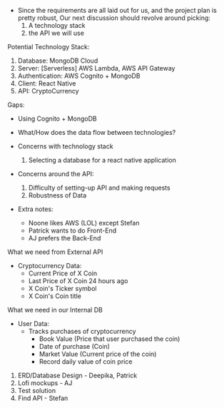 - Since the requirements are all laid out for us, and the project plan is pretty robust, Our next discussion should revolve around picking:
  1. A technology stack
  2. the API we will use

Potential Technology Stack:

1. Database: MongoDB Cloud
2. Server: [Serverless] AWS Lambda, AWS API Gateway
3. Authentication: AWS Cognito + MongoDB
4. Client: React Native
5. API: CryptoCurrency

Gaps:

- Using Cognito + MongoDB
- What/How does the data flow between technologies?

- Concerns with technology stack

  1. Selecting a database for a react native application

- Concerns around the API:

  1. Difficulty of setting-up API and making requests
  2. Robustness of Data

- Extra notes:
  - Noone likes AWS (LOL) except Stefan
  - Patrick wants to do Front-End
  - AJ prefers the Back-End

What we need from External API

- Cryptocurrency Data:
  - Current Price of X Coin
  - Last Price of X Coin 24 hours ago
  - X Coin's Ticker symbol
  - X Coin's Coin title

What we need in our Internal DB

- User Data:
  - Tracks purchases of cryptocurrency
    - Book Value (Price that user purchased the coin)
    - Date of purchase (Coin)
    - Market Value (Current price of the coin)
    - Record daily value of coin price

1. ERD/Database Design - Deepika, Patrick
2. Lofi mockups - AJ
3. Test solution
4. Find API - Stefan
